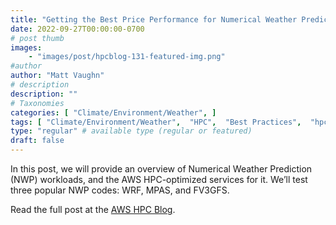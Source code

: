```yaml
---
title: "Getting the Best Price Performance for Numerical Weather Prediction Workloads on AWS"
date: 2022-09-27T00:00:00-0700
# post thumb
images:
    - "images/post/hpcblog-131-featured-img.png"
#author
author: "Matt Vaughn"
# description
description: ""
# Taxonomies
categories: [ "Climate/Environment/Weather", ]
tags: [ "Climate/Environment/Weather",  "HPC",  "Best Practices",  "hpcblog", ]
type: "regular" # available type (regular or featured)
draft: false
---
```


In this post, we will provide an overview of Numerical Weather Prediction (NWP) workloads, and the AWS HPC-optimized services for it. We’ll test three popular NWP codes: WRF, MPAS, and FV3GFS.

Read the full post at the [AWS HPC Blog](https://aws.amazon.com/blogs/hpc/best-price-performance-for-nwp-on-aws/).
